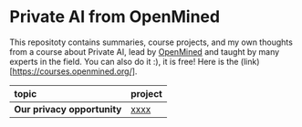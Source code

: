 # Private AI from OpenMined

This repositoty contains summaries, course projects, and my own thoughts from a course about Private AI, lead by [OpenMined](https://www.openmined.org/) and taught by many experts in the field. 
You can also do it :), it is free! Here is the (link)[https://courses.openmined.org/].

| topic | project |
|:-------|:-------|
|**Our privacy opportunity**|[xxxx](yyyy)|
